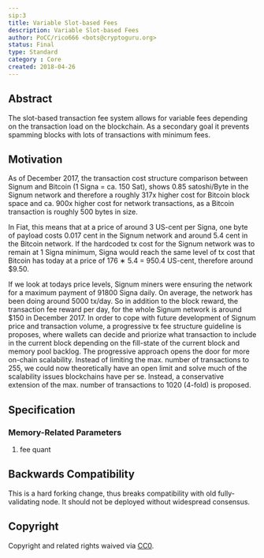```yaml
---
sip:3
title: Variable Slot-based Fees
description: Variable Slot-based Fees
author: PoCC/rico666 <bots@cryptoguru.org>
status: Final
type: Standard
category : Core
created: 2018-04-26
---
```



## Abstract
The slot-based transaction fee system allows for variable fees depending on the transaction load on the blockchain. As a secondary goal it prevents spamming blocks with lots of transactions with minimum fees.

## Motivation

As of December 2017, the transaction cost structure comparison between Signum and Bitcoin (1 Signa = ca. 150 Sat), shows 0.85 satoshi/Byte in the Signum network and therefore a roughly 317x higher cost for Bitcoin block space and ca. 900x higher cost for network transactions, as a Bitcoin transaction is roughly 500 bytes in size.

In Fiat, this means that at a price of around 3 US-cent per Signa, one byte of payload costs 0.017 cent in the Signum network and around 5.4 cent in the Bitcoin network. If the hardcoded tx cost for the Signum network was to remain at 1 Signa minimum, Signa would reach the same level of tx cost that Bitcoin has today at a price of 176 ∗ 5.4 = 950.4 US-cent, therefore around $9.50.

If we look at todays price levels, Signum miners were ensuring the network for a maximum payment of 91800 Signa daily. On average, the network has been doing around 5000 tx/day. So in addition to the block reward, the transaction fee reward per day, for the whole Signum network is around $150 in December 2017. In order to cope with future development of Signum price and transaction volume, a progressive tx fee structure guideline is proposes, where wallets can decide and priorize what transaction to include in the current block depending on the fill-state of the current block and memory pool backlog. The progressive approach opens the door for more on-chain scalability. Instead of limiting the max. number of transactions to 255, we could now theoretically have an open limit and solve much of the scalability issues blockchains have per se. Instead, a conservative extension of the max. number of transactions to 1020 (4-fold) is proposed.

## Specification

### Memory-Related Parameters

1.  fee quant

## Backwards Compatibility
This is a hard forking change, thus breaks compatibility with old fully-validating node. It should not be deployed without widespread consensus.

## Copyright
Copyright and related rights waived via [CC0](https://creativecommons.org/publicdomain/zero/1.0/).
